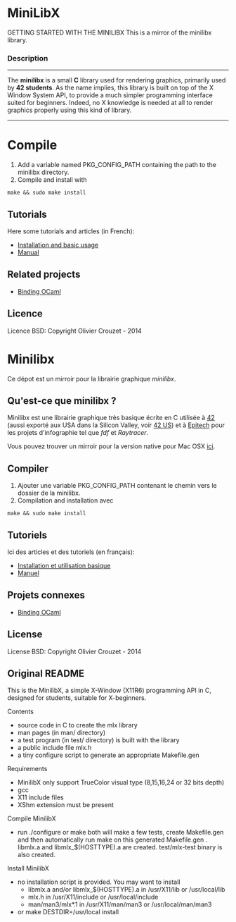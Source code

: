 # MiniLibX
GETTING STARTED WITH THE MINILIBX
This is a mirror of the minilibx library.
### **Description**
---

The **minilibx** is a small **C** library used for rendering graphics, primarily used by **42 students**. As the name implies, this library is built on top of the X Window System API, to provide a much simpler programming interface suited for beginners. Indeed, no X knowledge is needed at all to render graphics properly using this kind of library.

---
# Compile

1. Add a variable named PKG_CONFIG_PATH containing the path to the minilibx
directory.
2. Compile and install with
```
make && sudo make install
```

## Tutorials

Here some tutorials and articles (in French):
* [Installation and basic usage](https://achedeuzot.me/2014/12/20/installer-la-minilibx/)
* [Manual](http://thomas.tissotdupont.free.fr/MinilibX%20Manual/)

## Related projects

* [Binding OCaml](https://github.com/dannywillems/ocaml-minilibx)

## Licence

Licence BSD: Copyright Olivier Crouzet - 2014

Minilibx
======================================

Ce dépot est un mirroir pour la librairie graphique *minilibx*.

## Qu'est-ce que minilibx ?

Minilibx est une librairie graphique très basique écrite en C utilisée à
[42](https://42.fr) (aussi exporté aux USA dans la Silicon Valley, voir [42
US](https://42.us.org)) et à [Epitech](http://www.epitech.eu) pour les projets
d'infographie tel que *fdf* et *Raytracer*.

Vous pouvez trouver un mirroir pour la version native pour Mac OSX
[ici](https://github.com/dannywillems/minilibx-mac-osx).

## Compiler

1. Ajouter une variable PKG_CONFIG_PATH contenant le chemin vers le dossier de
   la minilibx.
2. Compilation and installation avec
```
make && sudo make install
```

## Tutoriels

Ici des articles et des tutoriels (en français):

* [Installation et utilisation basique](https://achedeuzot.me/2014/12/20/installer-la-minilibx/)
* [Manuel](http://thomas.tissotdupont.free.fr/MinilibX%20Manual/)

## Projets connexes

* [Binding OCaml](https://github.com/dannywillems/ocaml-minilibx)

## License

License BSD: Copyright Olivier Crouzet - 2014


## Original README


This is the MinilibX, a simple X-Window (X11R6) programming API
in C, designed for students, suitable for X-beginners.


Contents

 - source code in C to create the mlx library
 - man pages (in man/ directory)
 - a test program (in test/ directory) is built
   with the library
 - a public include file mlx.h
 - a tiny configure script to generate an appropriate Makefile.gen


Requirements

 - MinilibX only support TrueColor visual type (8,15,16,24 or 32 bits depth)
 - gcc
 - X11 include files
 - XShm extension must be present


Compile MinilibX

 - run ./configure or make
   both will make a few tests, create Makefile.gen
   and then automatically run make on this generated Makefile.gen .
   libmlx.a and libmlx_$(HOSTTYPE).a are created.
   test/mlx-test binary is also created.


Install MinilibX

 - no installation script is provided. You may want to install
     - libmlx.a and/or libmlx_$(HOSTTYPE).a in /usr/X11/lib or /usr/local/lib
     - mlx.h in /usr/X11/include or /usr/local/include
     - man/man3/mlx*.1 in /usr/X11/man/man3 or /usr/local/man/man3
 - or make DESTDIR=/usr/local install

